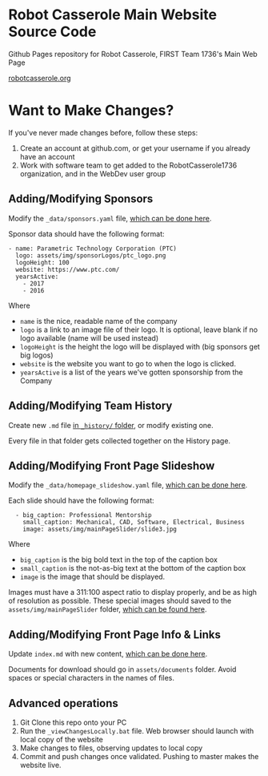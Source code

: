 # Robot Casserole Main Website Source Code
Github Pages repository for Robot Casserole, FIRST Team 1736's Main Web Page

[robotcasserole.org](https://robotcasserole.org)

# Want to Make Changes?

If you've never made changes before, follow these steps:

1) Create an account at github.com, or get your username if you already have an account
2) Work with software team to get added to the RobotCasserole1736 organization, and in the WebDev user group

## Adding/Modifying Sponsors

Modify the `_data/sponsors.yaml` file, [which can be done here](https://github.com/RobotCasserole1736/RobotCasserole1736.github.io/edit/master/_data/sponsors.yaml). 

Sponsor data should have the following format:

```
- name: Parametric Technology Corporation (PTC)
  logo: assets/img/sponsorLogos/ptc_logo.png
  logoHeight: 100
  website: https://www.ptc.com/
  yearsActive: 
    - 2017
    - 2016
```

Where
  * `name` is the nice, readable name of the company
  * `logo` is a link to an image file of their logo. It is optional, leave blank if no logo available (name will be used instead)
  * `logoHeight` is the height the logo will be displayed with (big sponsors get big logos)
  * `website` is the website you want to go to when the logo is clicked.
  * `yearsActive` is a list of the years we've gotten sponsorship from the Company

## Adding/Modifying Team History

Create new `.md` file [in `_history/` folder](https://github.com/RobotCasserole1736/RobotCasserole1736.github.io/tree/master/_history), or modify existing one. 

Every file in that folder gets collected together on the History page.

## Adding/Modifying Front Page Slideshow

Modify the `_data/homepage_slideshow.yaml` file, [which can be done here](https://github.com/RobotCasserole1736/RobotCasserole1736.github.io/edit/master/_data/homepage_slideshow.yaml).  

Each slide should have the following format:

```
  - big_caption: Professional Mentorship
    small_caption: Mechanical, CAD, Software, Electrical, Business
    image: assets/img/mainPageSlider/slide3.jpg
```

Where
  * `big_caption` is the big bold text in the top of the caption box
  * `small_caption` is the not-as-big text at the bottom of the caption box
  * `image` is the image that should be displayed.

Images must have a 311:100 aspect ratio to display properly, and be as high of resolution as possible. These special images should saved to the `assets/img/mainPageSlider` folder, [which can be found here](https://github.com/RobotCasserole1736/RobotCasserole1736.github.io/tree/master/assets/img/mainPageSlider).

## Adding/Modifying Front Page Info & Links

Update `index.md` with new content, [which can be done here](https://github.com/RobotCasserole1736/RobotCasserole1736.github.io/edit/master/index.md).

Documents for download should go in `assets/documents` folder. Avoid spaces or special characters in the names of files.

## Advanced operations

1) Git Clone this repo onto your PC
2) Run the `_viewChangesLocally.bat` file. Web browser should launch with local copy of the website
3) Make changes to files, observing updates to local copy
4) Commit and push changes once validated. Pushing to master makes the website live.

